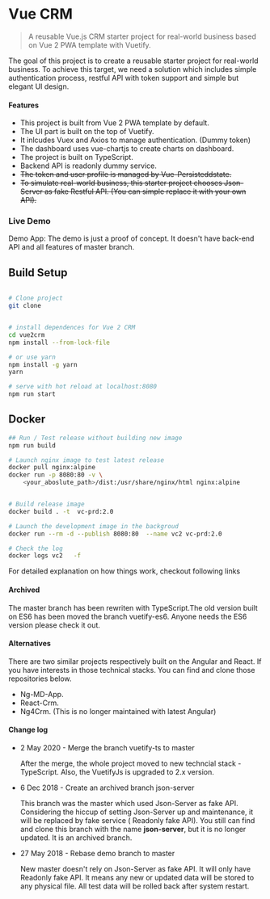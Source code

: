 # Vue CRM

> A reusable Vue.js CRM starter project for real-world business based on Vue 2 PWA template with Vuetify.

The goal of this project is to create a reusable starter project for real-world business. To achieve this target, we need a solution which includes simple authentication process, restful API with token support and simple but elegant UI design.


#### Features

* This project is built from Vue 2 PWA template by default.
* The UI part is built on the top of Vuetify.
* It inlcudes Vuex and Axios to manage authentication. (Dummy token)
* The dashboard uses vue-chartjs to create charts on dashboard.
* The project is built on TypeScript.
* Backend API is readonly dummy service.
* ~~The token and user profile is managed by Vue-Persisteddstate.~~
* ~~To simulate real-world business, this starter project chooses Json-Server as fake Restful API. (You can simple replace it with your own API).~~


### Live Demo

Demo App:  The demo is just a proof of concept. It doesn't have back-end API and all features of master branch.

## Build Setup

``` bash

# Clone project
git clone


# install dependences for Vue 2 CRM
cd vue2crm
npm install --from-lock-file

# or use yarn
npm install -g yarn
yarn

# serve with hot reload at localhost:8080
npm run start

```

## Docker 


```bash
## Run / Test release without building new image
npm run build

# Launch nginx image to test latest release
docker pull nginx:alpine
docker run -p 8080:80 -v \
    <your_aboslute_path>/dist:/usr/share/nginx/html nginx:alpine


# Build release image
docker build . -t  vc-prd:2.0

# Launch the development image in the backgroud
docker run --rm -d --publish 8080:80  --name vc2 vc-prd:2.0

# Check the log
docker logs vc2   -f

```


For detailed explanation on how things work, checkout following links



#### Archived

The master branch has been rewriten with TypeScript.The old version built on ES6 has been moved the branch vuetify-es6. Anyone needs the ES6 version please check it out.

#### Alternatives

There are two similar projects respectively built on the Angular and React. If you have interests in those technical stacks. You can find and clone those repositories below.

* Ng-MD-App.
* React-Crm.
* Ng4Crm. (This is no longer maintained with latest Angular)


#### Change log

* 2 May 2020 - Merge the branch vuetify-ts to master

    After the merge, the whole project moved to new techncial stack - TypeScript. Also, the VuetifyJs is upgraded to 2.x version. 


*  6 Dec 2018 - Create an archived branch json-server

    This branch was the master which used Json-Server as fake API. Considering the hiccup of setting Json-Server up and maintenance, it will be replaced by fake service ( Readonly fake API). You still can find and clone this branch with the name __json-server__, but it is no longer updated. It is an archived branch.


*  27 May 2018 - Rebase demo branch to master

    New master doesn't rely on Json-Server as fake API. It will only have Readonly fake API. It means any new or updated data will be stored to any physical file. All test data will be rolled back after system restart.


